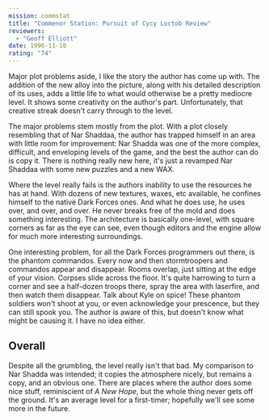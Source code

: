 ```yaml
---
mission: commstat
title: "Commenor Station: Pursuit of Cycy Loctob Review"
reviewers: 
  - "Geoff Elliott"
date: 1996-11-10
rating: "74"
---
```


Major plot problems aside, I like the story the author has come up with. The addition of the new alloy into the picture, along with his detailed description of its uses, adds a little life to what would otherwise be a pretty mediocre level. It shows some creativity on the author's part. Unfortunately, that creative streak doesn't carry through to the level.

The major problems stem mostly from the plot. With a plot closely resembling that of Nar Shaddaa, the author has trapped himself in an area with little room for improvement: Nar Shadda was one of the more complex, difficult, and enveloping levels of the game, and the best the author can do is copy it. There is nothing really new here, it's just a revamped Nar Shaddaa with some new puzzles and a new WAX.

Where the level really fails is the authors inability to use the resources he has at hand. With dozens of new textures, waxes, etc available, he confines himself to the native Dark Forces ones. And what he does use, he uses over, and over, and over. He never breaks free of the mold and does something interesting. The architecture is basically one-level, with square corners as far as the eye can see, even though editors and the engine allow for much more interesting surroundings.

One interesting problem, for all the Dark Forces programmers out there, is the phantom commandos. Every now and then stormtroopers and commandos appear and disappear. Rooms overlap, just sitting at the edge of your vision. Corpses slide across the floor. It's quite harrowing to turn a corner and see a half-dozen troops there, spray the area with laserfire, and then watch them disappear. Talk about Kyle on spice! These phantom soldiers won't shoot at you, or even acknowledge your prescence, but they can still spook you. The author is aware of this, but doesn't know what might be causing it. I have no idea either.


## Overall

Despite all the grumbling, the level really isn't that bad. My comparison to Nar Shadda was intended; it copies the atmosphere nicely, but remains a copy, and an obvious one. There are places where the author does some nice stuff, reminiscient of *A New Hope*, but the whole thing never gets off the ground. It's an average level for a first-timer; hopefully we'll see some more in the future.